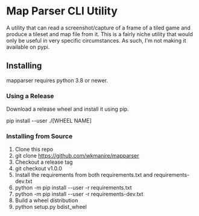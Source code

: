 # Map Parser CLI Utility

A utility that can read a screenshot/capture of a frame of a tiled game and produce a tileset and map file from it. This is a fairly niche utility that would only be useful in very specific circumstances. As such, I'm not making it available on pypi.

## Installing

mapparser requires python 3.8 or newer.

### Using a Release

Download a release wheel and install it using pip.

pip install --user ./[WHEEL NAME]

### Installing from Source

1. Clone this repo
  1. git clone https://github.com/wkmanire/mapparser
2. Checkout a release tag
  1. git checkout v1.0.0
3. Install the requirements from both requirements.txt and requirements-dev.txt
  1. python -m pip install --user -r requirements.txt
  2. python -m pip install --user -r requirements-dev.txt
4. Build a wheel distribution
  1. python setup.py bdist_wheel




